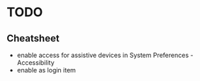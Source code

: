# TODO
## Cheatsheet
* enable access for assistive devices in System Preferences - Accessibility
* enable as login item
